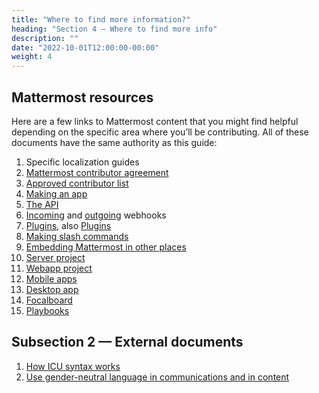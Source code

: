 ```yaml
---
title: "Where to find more information?"
heading: "Section 4 — Where to find more info"
description: ""
date: "2022-10-01T12:00:00-00:00"
weight: 4
---
```


## Mattermost resources

Here are a few links to Mattermost content that you might find helpful depending on the specific area where you’ll be contributing. All of these documents have the same authority as this guide:

1. Specific localization guides
2. [Mattermost contributor agreement](https://mattermost.com/mattermost-contributor-agreement/)
3. [Approved contributor list](https://docs.google.com/spreadsheets/d/1NTCeG-iL_VS9bFqtmHSfwETo5f-8MQ7oMDE5IUYJi_Y/pubhtml?gid=0&single=true)
4. [Making an app](https://developers.mattermost.com/integrate/apps/)
5. [The API](https://api.mattermost.com/)
6. [Incoming](https://developers.mattermost.com/integrate/other-integrations/incoming-webhooks/) and [outgoing](https://developers.mattermost.com/integrate/other-integrations/outgoing-webhooks/) webhooks
7. [Plugins](https://developers.mattermost.com/integrate/plugins/), also [Plugins](https://developers.mattermost.com/contribute/plugins/)
8. [Making slash commands](https://developers.mattermost.com/integrate/other-integrations/slash-commands/)
9. [Embedding Mattermost in other places](https://developers.mattermost.com/integrate/other-integrations/embed/)
10. [Server project](https://developers.mattermost.com/contribute/server/)
11. [Webapp project](https://developers.mattermost.com/contribute/webapp/)
12. [Mobile apps](https://developers.mattermost.com/contribute/mobile/)
13. [Desktop app](https://developers.mattermost.com/contribute/desktop/)
14. [Focalboard](https://developers.mattermost.com/contribute/focalboard/)
15. [Playbooks](https://github.com/mattermost/mattermost-plugin-playbooks)

## Subsection 2 — External documents

1. [How ICU syntax works](https://formatjs.io/docs/core-concepts/icu-syntax/)
2. [Use gender-neutral language in communications and in content](https://apastyle.apa.org/style-grammar-guidelines/grammar/singular-they)

